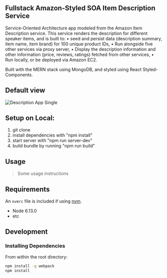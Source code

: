 ## Fullstack Amazon-Styled SOA Item Description Service 

Service-Oriented Architecture app modeled from the Amazon Item Description service. This service renders 
the description for different speaker items, and is built to:
  • seed and persist data (description summary, item name, item brand) for 100 unique product IDs,
  • Run alongside five other services via proxy server,
  • Display the description information and other information (price, reviews, ratings) fetched from other services,
  • Run locally, or be deployed via Amazon EC2.
  
Built with the MERN stack using MongoDB, and styled using React Styled-Components. 

## Default view 

  ![Description App Single](https://user-images.githubusercontent.com/66794449/118710808-0b960000-b7dc-11eb-95ca-7adc7331bd8a.jpg)
  
## Setup on Local:

1. git clone 
2. install dependencies with "npm install"
3. start server with "npm run server-dev"
4. build bundle by running "npm run build"

## Usage

> Some usage instructions

## Requirements

An `nvmrc` file is included if using [nvm](https://github.com/creationix/nvm).

- Node 6.13.0
- etc

## Development

### Installing Dependencies

From within the root directory:

```sh
npm install -g webpack
npm install
```

